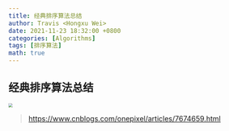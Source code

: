```yaml
---
title: 经典排序算法总结
author: Travis <Hongxu Wei>
date: 2021-11-23 18:32:00 +0800
categories: [Algorithms]
tags: [排序算法]
math: true
---
```




## 经典排序算法总结

<img src="https://cdn.jsdelivr.net/gh/Travis1024/PicGo_image/20211124182219.png" style="zoom: 50%;" />

> https://www.cnblogs.com/onepixel/articles/7674659.html

